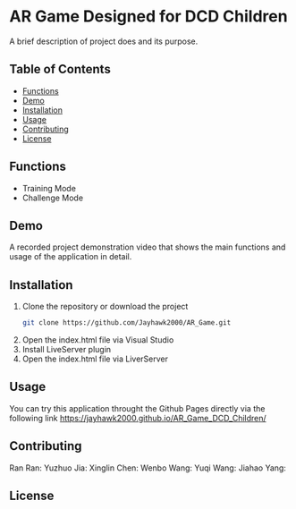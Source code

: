 # AR Game Designed for DCD Children

A brief description of project does and its purpose.

## Table of Contents

- [Functions](#functions)
- [Demo](#demo)
- [Installation](#installation)
- [Usage](#usage)
- [Contributing](#contributing)
- [License](#license)

## Functions

- Training Mode
- Challenge Mode

## Demo

A recorded project demonstration video that shows the main functions and usage of the application in detail.

## Installation

1. Clone the repository or download the project
   ```bash
   git clone https://github.com/Jayhawk2000/AR_Game.git
2. Open the index.html file via Visual Studio
3. Install LiveServer plugin
4. Open the index.html file via LiverServer

## Usage

You can try this application throught the Github Pages directly via the following link
https://jayhawk2000.github.io/AR_Game_DCD_Children/

## Contributing
Ran Ran: 
Yuzhuo Jia: 
Xinglin Chen: 
Wenbo Wang: 
Yuqi Wang: 
Jiahao Yang: 

## License
   
